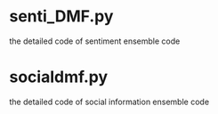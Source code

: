 # senti_DMF.py

the detailed code of sentiment ensemble code

# socialdmf.py

 the detailed code of social information ensemble code